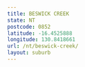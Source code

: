 ```yaml
---
title: BESWICK CREEK
state: NT
postcode: 0852
latitude: -16.4525888
longitude: 130.8418661
url: /nt/beswick-creek/
layout: suburb
---
```

